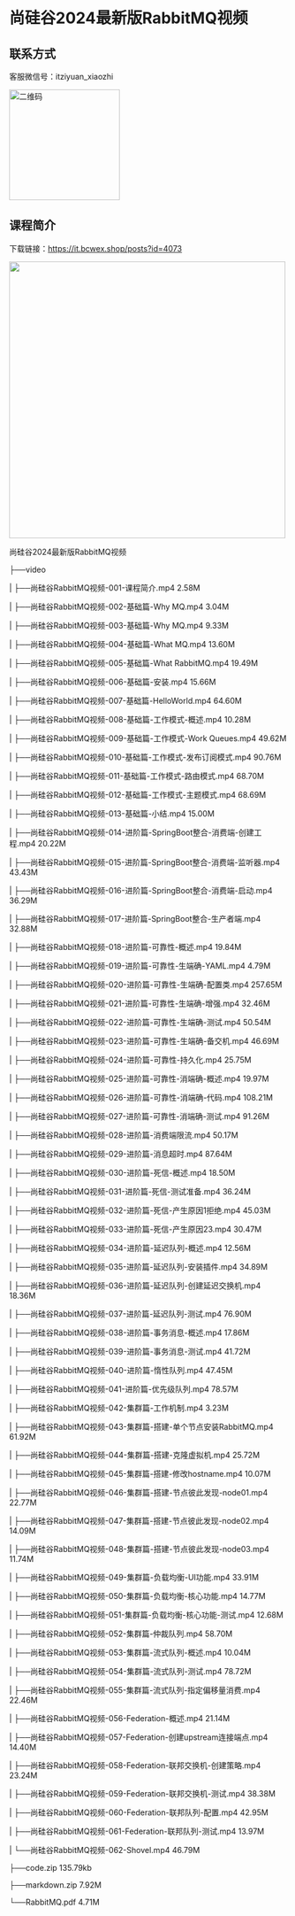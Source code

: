 # 尚硅谷2024最新版RabbitMQ视频

## 联系方式

客服微信号：itziyuan_xiaozhi

<img src="https://ziyuanyun.oss-cn-guangzhou.aliyuncs.com/common/20240614073449/666b82192834a.jpg" width="200" height="200" alt="二维码">

## 课程简介

下载链接：https://it.bcwex.shop/posts?id=4073

<img src="https://ziyuanyun.oss-cn-guangzhou.aliyuncs.com/yun/20240528073010/6655178258c0f.jpg" width="500" alt="">

  尚硅谷2024最新版RabbitMQ视频



 ├──video

 | ├──尚硅谷RabbitMQ视频-001-课程简介.mp4 2.58M

 | ├──尚硅谷RabbitMQ视频-002-基础篇-Why MQ.mp4 3.04M

 | ├──尚硅谷RabbitMQ视频-003-基础篇-Why MQ.mp4 9.33M

 | ├──尚硅谷RabbitMQ视频-004-基础篇-What MQ.mp4 13.60M

 | ├──尚硅谷RabbitMQ视频-005-基础篇-What RabbitMQ.mp4 19.49M

 | ├──尚硅谷RabbitMQ视频-006-基础篇-安装.mp4 15.66M

 | ├──尚硅谷RabbitMQ视频-007-基础篇-HelloWorld.mp4 64.60M

 | ├──尚硅谷RabbitMQ视频-008-基础篇-工作模式-概述.mp4 10.28M

 | ├──尚硅谷RabbitMQ视频-009-基础篇-工作模式-Work Queues.mp4 49.62M

 | ├──尚硅谷RabbitMQ视频-010-基础篇-工作模式-发布订阅模式.mp4 90.76M

 | ├──尚硅谷RabbitMQ视频-011-基础篇-工作模式-路由模式.mp4 68.70M

 | ├──尚硅谷RabbitMQ视频-012-基础篇-工作模式-主题模式.mp4 68.69M

 | ├──尚硅谷RabbitMQ视频-013-基础篇-小结.mp4 15.00M

 | ├──尚硅谷RabbitMQ视频-014-进阶篇-SpringBoot整合-消费端-创建工程.mp4 20.22M

 | ├──尚硅谷RabbitMQ视频-015-进阶篇-SpringBoot整合-消费端-监听器.mp4 43.43M

 | ├──尚硅谷RabbitMQ视频-016-进阶篇-SpringBoot整合-消费端-启动.mp4 36.29M

 | ├──尚硅谷RabbitMQ视频-017-进阶篇-SpringBoot整合-生产者端.mp4 32.88M

 | ├──尚硅谷RabbitMQ视频-018-进阶篇-可靠性-概述.mp4 19.84M

 | ├──尚硅谷RabbitMQ视频-019-进阶篇-可靠性-生端确-YAML.mp4 4.79M

 | ├──尚硅谷RabbitMQ视频-020-进阶篇-可靠性-生端确-配置类.mp4 257.65M

 | ├──尚硅谷RabbitMQ视频-021-进阶篇-可靠性-生端确-增强.mp4 32.46M

 | ├──尚硅谷RabbitMQ视频-022-进阶篇-可靠性-生端确-测试.mp4 50.54M

 | ├──尚硅谷RabbitMQ视频-023-进阶篇-可靠性-生端确-备交机.mp4 46.69M

 | ├──尚硅谷RabbitMQ视频-024-进阶篇-可靠性-持久化.mp4 25.75M

 | ├──尚硅谷RabbitMQ视频-025-进阶篇-可靠性-消端确-概述.mp4 19.97M

 | ├──尚硅谷RabbitMQ视频-026-进阶篇-可靠性-消端确-代码.mp4 108.21M

 | ├──尚硅谷RabbitMQ视频-027-进阶篇-可靠性-消端确-测试.mp4 91.26M

 | ├──尚硅谷RabbitMQ视频-028-进阶篇-消费端限流.mp4 50.17M

 | ├──尚硅谷RabbitMQ视频-029-进阶篇-消息超时.mp4 87.64M

 | ├──尚硅谷RabbitMQ视频-030-进阶篇-死信-概述.mp4 18.50M

 | ├──尚硅谷RabbitMQ视频-031-进阶篇-死信-测试准备.mp4 36.24M

 | ├──尚硅谷RabbitMQ视频-032-进阶篇-死信-产生原因1拒绝.mp4 45.03M

 | ├──尚硅谷RabbitMQ视频-033-进阶篇-死信-产生原因23.mp4 30.47M

 | ├──尚硅谷RabbitMQ视频-034-进阶篇-延迟队列-概述.mp4 12.56M

 | ├──尚硅谷RabbitMQ视频-035-进阶篇-延迟队列-安装插件.mp4 34.89M

 | ├──尚硅谷RabbitMQ视频-036-进阶篇-延迟队列-创建延迟交换机.mp4 18.36M

 | ├──尚硅谷RabbitMQ视频-037-进阶篇-延迟队列-测试.mp4 76.90M

 | ├──尚硅谷RabbitMQ视频-038-进阶篇-事务消息-概述.mp4 17.86M

 | ├──尚硅谷RabbitMQ视频-039-进阶篇-事务消息-测试.mp4 41.72M

 | ├──尚硅谷RabbitMQ视频-040-进阶篇-惰性队列.mp4 47.45M

 | ├──尚硅谷RabbitMQ视频-041-进阶篇-优先级队列.mp4 78.57M

 | ├──尚硅谷RabbitMQ视频-042-集群篇-工作机制.mp4 3.23M

 | ├──尚硅谷RabbitMQ视频-043-集群篇-搭建-单个节点安装RabbitMQ.mp4 61.92M

 | ├──尚硅谷RabbitMQ视频-044-集群篇-搭建-克隆虚拟机.mp4 25.72M

 | ├──尚硅谷RabbitMQ视频-045-集群篇-搭建-修改hostname.mp4 10.07M

 | ├──尚硅谷RabbitMQ视频-046-集群篇-搭建-节点彼此发现-node01.mp4 22.77M

 | ├──尚硅谷RabbitMQ视频-047-集群篇-搭建-节点彼此发现-node02.mp4 14.09M

 | ├──尚硅谷RabbitMQ视频-048-集群篇-搭建-节点彼此发现-node03.mp4 11.74M

 | ├──尚硅谷RabbitMQ视频-049-集群篇-负载均衡-UI功能.mp4 33.91M

 | ├──尚硅谷RabbitMQ视频-050-集群篇-负载均衡-核心功能.mp4 14.77M

 | ├──尚硅谷RabbitMQ视频-051-集群篇-负载均衡-核心功能-测试.mp4 12.68M

 | ├──尚硅谷RabbitMQ视频-052-集群篇-仲裁队列.mp4 58.70M

 | ├──尚硅谷RabbitMQ视频-053-集群篇-流式队列-概述.mp4 10.04M

 | ├──尚硅谷RabbitMQ视频-054-集群篇-流式队列-测试.mp4 78.72M

 | ├──尚硅谷RabbitMQ视频-055-集群篇-流式队列-指定偏移量消费.mp4 22.46M

 | ├──尚硅谷RabbitMQ视频-056-Federation-概述.mp4 21.14M

 | ├──尚硅谷RabbitMQ视频-057-Federation-创建upstream连接端点.mp4 14.40M

 | ├──尚硅谷RabbitMQ视频-058-Federation-联邦交换机-创建策略.mp4 23.24M

 | ├──尚硅谷RabbitMQ视频-059-Federation-联邦交换机-测试.mp4 38.38M

 | ├──尚硅谷RabbitMQ视频-060-Federation-联邦队列-配置.mp4 42.95M

 | ├──尚硅谷RabbitMQ视频-061-Federation-联邦队列-测试.mp4 13.97M

 | └──尚硅谷RabbitMQ视频-062-Shovel.mp4 46.79M

 ├──code.zip 135.79kb

 ├──markdown.zip 7.92M

 └──RabbitMQ.pdf 4.71M

  